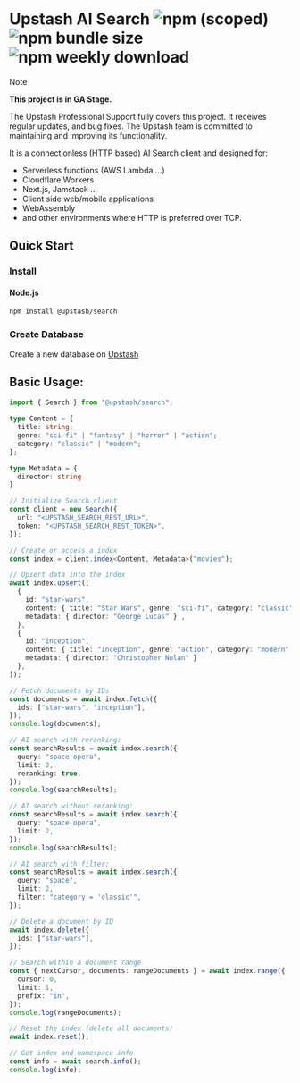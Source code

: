 # Upstash AI Search ![npm (scoped)](https://img.shields.io/npm/v/@upstash/search) ![npm bundle size](https://img.shields.io/bundlephobia/minzip/@upstash/search) ![npm weekly download](https://img.shields.io/npm/dw/%40upstash%2Fsearch)

> [!NOTE]  
> **This project is in GA Stage.**
>
> The Upstash Professional Support fully covers this project. It receives regular updates, and bug fixes.
> The Upstash team is committed to maintaining and improving its functionality.

It is a connectionless (HTTP based) AI Search client and designed for:

- Serverless functions (AWS Lambda ...)
- Cloudflare Workers
- Next.js, Jamstack ...
- Client side web/mobile applications
- WebAssembly
- and other environments where HTTP is preferred over TCP.

## Quick Start

### Install

#### Node.js

```bash
npm install @upstash/search
```

### Create Database

Create a new database on [Upstash](https://console.upstash.com/search)

## Basic Usage:

```ts
import { Search } from "@upstash/search";

type Content = {
  title: string;
  genre: "sci-fi" | "fantasy" | "horror" | "action";
  category: "classic" | "modern";
};

type Metadata = {
  director: string
}

// Initialize Search client
const client = new Search({
  url: "<UPSTASH_SEARCH_REST_URL>",
  token: "<UPSTASH_SEARCH_REST_TOKEN>",
});

// Create or access a index
const index = client.index<Content, Metadata>("movies");

// Upsert data into the index
await index.upsert([
  {
    id: "star-wars",
    content: { title: "Star Wars", genre: "sci-fi", category: "classic" },
    metadata: { director: "George Lucas" } ,
  },
  {
    id: "inception",
    content: { title: "Inception", genre: "action", category: "modern" },
    metadata: { director: "Christopher Nolan" }
  },
]);

// Fetch documents by IDs
const documents = await index.fetch({
  ids: ["star-wars", "inception"],
});
console.log(documents);

// AI search with reranking:
const searchResults = await index.search({
  query: "space opera",
  limit: 2,
  reranking: true,
});
console.log(searchResults);

// AI search without reranking:
const searchResults = await index.search({
  query: "space opera",
  limit: 2,
});
console.log(searchResults);

// AI search with filter:
const searchResults = await index.search({
  query: "space",
  limit: 2,
  filter: "category = 'classic'",
});

// Delete a document by ID
await index.delete({
  ids: ["star-wars"],
});

// Search within a document range
const { nextCursor, documents: rangeDocuments } = await index.range({
  cursor: 0,
  limit: 1,
  prefix: "in",
});
console.log(rangeDocuments);

// Reset the index (delete all documents)
await index.reset();

// Get index and namespace info
const info = await search.info();
console.log(info);
```
